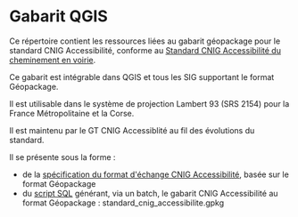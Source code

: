 # Gabarit QGIS

Ce répertoire contient les ressources liées au gabarit géopackage pour le standard CNIG Accessibilité, conforme au [Standard CNIG Accessibilité du cheminement en voirie](https://cnig.gouv.fr/ressources-accessibilite-a25335.html).

Ce gabarit est intégrable dans QGIS et tous les SIG supportant le format Géopackage.

Il est utilisable dans le système de projection Lambert 93 (SRS 2154) pour la France Métropolitaine et la Corse.

Il est maintenu par le GT CNIG Accessiblité au fil des évolutions du standard.

Il se présente sous la forme :
- de la [spécification du format d'échange CNIG Accessibilité](https://github.com/cnigfr/schema-accessibilite-voirie/blob/main/Standard/Gabarit%20geopackage/specification%20du%20format%20echange%20CNIG%20Accessibilit%C3%A9.md), basée sur le format Géopackage
- du [script SQL](https://github.com/cnigfr/schema-accessibilite-voirie/blob/main/Standard/Gabarit%20geopackage/script_standard_cnig_accessibilite.sql) générant, via un batch, le gabarit CNIG Accessibilité au format Géopackage : standard_cnig_accessibilite.gpkg





